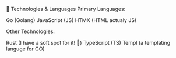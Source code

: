 🔧 Technologies & Languages
Primary Languages:

Go (Golang)
JavaScript (JS)
HTMX (HTML actualy JS)

Other Technologies:

Rust (I have a soft spot for it! 🦀)
TypeScript (TS)
Templ (a templating languge for GO)

<!---
DrVeseli/DrVeseli is a ✨ special ✨ repository because its `README.md` (this file) appears on your GitHub profile.
You can click the Preview link to take a look at your changes.
--->
